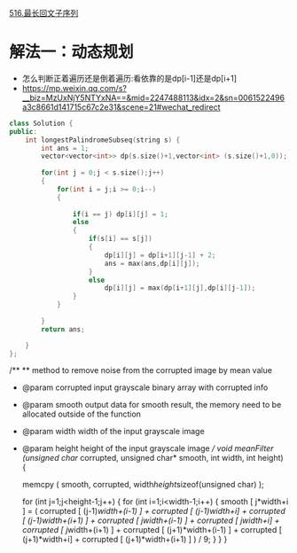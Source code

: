 [516.最长回文子序列](https://leetcode-cn.com/problems/longest-palindromic-subsequence/)



# 解法一：动态规划
- 怎么判断正着遍历还是倒着遍历:看依靠的是dp[i-1]还是dp[i+1]
- https://mp.weixin.qq.com/s?__biz=MzUxNjY5NTYxNA==&mid=2247488113&idx=2&sn=0061522496a3c8661d141715c67c2e31&scene=21#wechat_redirect
```C++
class Solution {
public:
    int longestPalindromeSubseq(string s) {
        int ans = 1;
        vector<vector<int>> dp(s.size()+1,vector<int> (s.size()+1,0));
        
        for(int j = 0;j < s.size();j++)
        {
            for(int i = j;i >= 0;i--)
            {
                
                if(i == j) dp[i][j] = 1;
                else
                {
                    if(s[i] == s[j])
                    {
                        dp[i][j] = dp[i+1][j-1] + 2;
                        ans = max(ans,dp[i][j]);
                    }
                    else    
                        dp[i][j] = max(dp[i+1][j],dp[i][j-1]);
                }
            }
        
        }
        return ans;

    }
};
```
/**
** method to remove noise from the corrupted image by mean value
* @param corrupted input grayscale binary array with corrupted info
* @param smooth output data for smooth result, the memory need to be allocated outside of the function
* @param width width of the input grayscale image
* @param height height of the input grayscale image
*/
void meanFilter (unsigned char* corrupted, unsigned char* smooth, int width, int height)
{
	
	memcpy ( smooth, corrupted, width*height*sizeof(unsigned char) );
	
	for (int j=1;j<height-1;j++)
	{
		for (int i=1;i<width-1;i++)
		{
			smooth [ j*width+i ] = (	corrupted [ (j-1)*width+(i-1) ] + corrupted [ (j-1)*width+i] + corrupted [ (j-1)*width+(i+1) ] +
										corrupted [ j*width+(i-1) ]		+ corrupted [ j*width+i]	 + corrupted [ j*width+(i+1) ] +
										corrupted [ (j+1)*width+(i-1) ] + corrupted [ (j+1)*width+i] + corrupted [ (j+1)*width+(i+1) ] ) / 9;
		}
	}
}